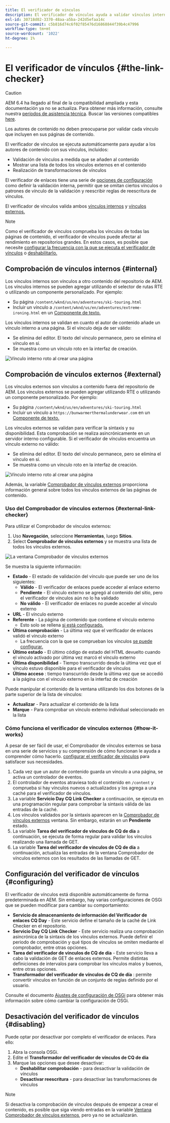 ```yaml
---
title: El verificador de vínculos
description: El verificador de vínculos ayuda a validar vínculos internos y externos, y permite la reescritura de vínculos.
exl-id: 30718d02-3370-48aa-a5ba-242d5efaa14c
source-git-commit: c5b816d74c6f02f85476d16868844f39b4c47996
workflow-type: tm+mt
source-wordcount: '1022'
ht-degree: 1%

---
```


# El verificador de vínculos {#the-link-checker}

>[!CAUTION]
>
>AEM 6.4 ha llegado al final de la compatibilidad ampliada y esta documentación ya no se actualiza. Para obtener más información, consulte nuestra [períodos de asistencia técnica](https://helpx.adobe.com/es/support/programs/eol-matrix.html). Buscar las versiones compatibles [here](https://experienceleague.adobe.com/docs/).

Los autores de contenido no deben preocuparse por validar cada vínculo que incluyen en sus páginas de contenido.

El verificador de vínculos se ejecuta automáticamente para ayudar a los autores de contenido con sus vínculos, incluidos:

* Validación de vínculos a medida que se añaden al contenido
* Mostrar una lista de todos los vínculos externos en el contenido
* Realización de transformaciones de vínculos

El verificador de enlaces tiene una serie de [opciones de configuración](#configuring) como definir la validación interna, permitir que se omitan ciertos vínculos o patrones de vínculo de la validación y reescribir reglas de reescritura de vínculos.

El verificador de vínculos valida ambos [vínculos internos](#internal) y [vínculos externos.](#external)

>[!NOTE]
>
>Como el verificador de vínculos comprueba los vínculos de todas las páginas de contenido, el verificador de vínculos puede afectar al rendimiento en repositorios grandes. En estos casos, es posible que necesite [configurar la frecuencia con la que se ejecuta el verificador de vínculos](#configuring) o [deshabilitarlo.](#disabling)

## Comprobación de vínculos internos {#internal}

Los vínculos internos son vínculos a otro contenido del repositorio de AEM. Los vínculos internos se pueden agregar utilizando el selector de rutas RTE o utilizando un componente personalizado. Por ejemplo:

* Su página `/content/wknd/us/en/adventures/ski-touring.html`
* Incluir un vínculo a `/content/wknd/us/en/adventures/extreme-ironing.html` en un [Componente de texto.](https://experienceleague.adobe.com/docs/experience-manager-core-components/using/components/text.html)

Los vínculos internos se validan en cuanto el autor de contenido añade un vínculo interno a una página. Si el vínculo deja de ser válido:

* Se elimina del editor. El texto del vínculo permanece, pero se elimina el vínculo en sí.
* Se muestra como un vínculo roto en la interfaz de creación.

![Vínculo interno roto al crear una página](assets/link-checker-invalid-link-internal.png)

## Comprobación de vínculos externos {#external}

Los vínculos externos son vínculos a contenido fuera del repositorio de AEM. Los vínculos externos se pueden agregar utilizando RTE o utilizando un componente personalizado. Por ejemplo:

* Su página `/content/wknd/us/en/adventures/ski-touring.html`
* Incluir un vínculo a `https://bunwarmerthermalunderwear.com` en un [Componente de texto.](https://experienceleague.adobe.com/docs/experience-manager-core-components/using/components/text.html)

Los vínculos externos se validan para verificar la sintaxis y su disponibilidad. Esta comprobación se realiza asincrónicamente en un servidor interno configurable. Si el verificador de vínculos encuentra un vínculo externo no válido:

* Se elimina del editor. El texto del vínculo permanece, pero se elimina el vínculo en sí.
* Se muestra como un vínculo roto en la interfaz de creación.

![Vínculo interno roto al crear una página](assets/link-checker-invalid-link-external.png)

Además, la variable [Comprobador de vínculos externos](#external-link-checker) proporciona información general sobre todos los vínculos externos de las páginas de contenido.

### Uso del Comprobador de vínculos externos {#external-link-checker}

Para utilizar el Comprobador de vínculos externos:

1. Uso **Navegación**, seleccione **Herramientas**, luego **Sitios**.
1. Select **Comprobador de vínculos externos** y se muestra una lista de todos los vínculos externos.

![La ventana Comprobador de vínculos externos](assets/external-link-checker.png)

Se muestra la siguiente información:

* **Estado** - El estado de validación del vínculo que puede ser uno de los siguientes:
   * **Válido** - El verificador de enlaces puede acceder al enlace externo
   * **Pendiente** - El vínculo externo se agregó al contenido del sitio, pero el verificador de vínculos aún no lo ha validado
   * **No válido** - El verificador de enlaces no puede acceder al vínculo externo
* **URL** - El vínculo externo
* **Referente** - La página de contenido que contiene el vínculo externo
   * Esto solo se rellena [si está configurado.](#configuring)
* **Última comprobación** - La última vez que el verificador de enlaces validó el vínculo externo
   * La frecuencia con la que se comprueban los vínculos [se puede configurar.](#configuring)
* **Último estado** - El último código de estado del HTML devuelto cuando el vínculo activado por última vez marcó el vínculo externo
* **Última disponibilidad** - Tiempo transcurrido desde la última vez que el vínculo estuvo disponible para el verificador de vínculos
* **Último acceso** : tiempo transcurrido desde la última vez que se accedió a la página con el vínculo externo en la interfaz de creación

Puede manipular el contenido de la ventana utilizando los dos botones de la parte superior de la lista de vínculos:

* **Actualizar** - Para actualizar el contenido de la lista
* **Marque** - Para comprobar un vínculo externo individual seleccionado en la lista

### Cómo funciona el verificador de vínculos externos {#how-it-works}

A pesar de ser fácil de usar, el Comprobador de vínculos externos se basa en una serie de servicios y su comprensión de cómo funcionan le ayuda a comprender cómo hacerlo. [configurar el verificador de vínculos](#configuring) para satisfacer sus necesidades.

1. Cada vez que un autor de contenido guarda un vínculo a una página, se activa un controlador de eventos.
1. El controlador de eventos atraviesa todo el contenido en `/content` y comprueba si hay vínculos nuevos o actualizados y los agrega a una caché para el verificador de vínculos.
1. La variable **Servicio Day CQ Link Checker** a continuación, se ejecuta en una programación regular para comprobar la sintaxis válida de las entradas de la caché.
1. Los vínculos validados por la sintaxis aparecen en la [Comprobador de vínculos externos](#external-link-checker) ventana. Sin embargo, estarán en un **Pendiente** estado.
1. La variable **Tarea del verificador de vínculos de CQ de día** a continuación, se ejecuta de forma regular para validar los vínculos realizando una llamada de GET.
1. La variable **Tarea del verificador de vínculos de CQ de día** a continuación, actualiza las entradas de la ventana Comprobador de vínculos externos con los resultados de las llamadas de GET.

## Configuración del verificador de vínculos {#configuring}

El verificador de vínculos está disponible automáticamente de forma predeterminada en AEM. Sin embargo, hay varias configuraciones de OSGi que se pueden modificar para cambiar su comportamiento:

* **Servicio de almacenamiento de información del Verificador de enlaces CQ Day** - Este servicio define el tamaño de la caché de Link Checker en el repositorio.
* **Servicio Day CQ Link Checker** - Este servicio realiza una comprobación asincrónica de la sintaxis de los vínculos externos. Puede definir el periodo de comprobación y qué tipos de vínculos se omiten mediante el comprobador, entre otras opciones.
* **Tarea del verificador de vínculos de CQ de día** - Este servicio lleva a cabo la validación de GET de enlaces externos. Permite distintas definiciones de intervalos para comprobar los vínculos malos y buenos, entre otras opciones.
* **Transformador del verificador de vínculos de CQ de día** : permite convertir vínculos en función de un conjunto de reglas definido por el usuario.

Consulte el documento [Ajustes de configuración de OSGi](/help/sites-deploying/osgi-configuration-settings.md) para obtener más información sobre cómo cambiar la configuración de OSGi.

## Desactivación del verificador de vínculos {#disabling}

Puede optar por desactivar por completo el verificador de enlaces. Para ello:

1. Abra la consola OSGi.
1. Edite el **Transformador del verificador de vínculos de CQ de día**
1. Marque las opciones que desee desactivar:
   * **Deshabilitar comprobación** - para desactivar la validación de vínculos
   * **Desactivar reescritura** - para desactivar las transformaciones de vínculos

>[!NOTE]
>
>Si desactiva la comprobación de vínculos después de empezar a crear el contenido, es posible que siga viendo entradas en la variable [Ventana Comprobador de vínculos externos](#external-link-checker), pero ya no se actualizarán.
